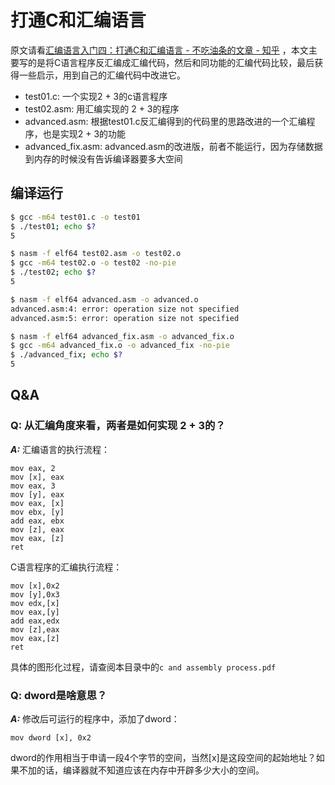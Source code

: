 # 打通C和汇编语言

原文请看[汇编语言入门四：打通C和汇编语言 - 不吃油条的文章 - 知乎](https://zhuanlan.zhihu.com/p/23779935) ，本文主要写的是将C语言程序反汇编成汇编代码，然后和同功能的汇编代码比较，最后获得一些启示，用到自己的汇编代码中改进它。

- test01.c: 一个实现2 + 3的c语言程序
- test02.asm: 用汇编实现的 2 + 3的程序
- advanced.asm: 根据test01.c反汇编得到的代码里的思路改进的一个汇编程序，也是实现2 + 3的功能
- advanced_fix.asm: advanced.asm的改进版，前者不能运行，因为存储数据到内存的时候没有告诉编译器要多大空间

## 编译运行

```bash
$ gcc -m64 test01.c -o test01
$ ./test01; echo $?
5

$ nasm -f elf64 test02.asm -o test02.o
$ gcc -m64 test02.o -o test02 -no-pie
$ ./test02; echo $?
5

$ nasm -f elf64 advanced.asm -o advanced.o
advanced.asm:4: error: operation size not specified
advanced.asm:5: error: operation size not specified

$ nasm -f elf64 advanced_fix.asm -o advanced_fix.o
$ gcc -m64 advanced_fix.o -o advanced_fix -no-pie
$ ./advanced_fix; echo $?
5
```

## Q&A

### Q: 从汇编角度来看，两者是如何实现 2 + 3的？

***A:*** 汇编语言的执行流程：

```assembly
mov eax, 2
mov [x], eax
mov eax, 3
mov [y], eax
mov eax, [x]
mov ebx, [y]
add eax, ebx
mov [z], eax
mov eax, [z]
ret
```

C语言程序的汇编执行流程：

```assembly
mov [x],0x2
mov [y],0x3
mov edx,[x]
mov eax,[y]
add eax,edx
mov [z],eax
mov eax,[z]
ret
```
具体的图形化过程，请查阅本目录中的`c and assembly process.pdf`

### Q: dword是啥意思？

***A:*** 修改后可运行的程序中，添加了dword：

```assembly
mov dword [x], 0x2
```

dword的作用相当于申请一段4个字节的空间，当然[x]是这段空间的起始地址？如果不加的话，编译器就不知道应该在内存中开辟多少大小的空间。
